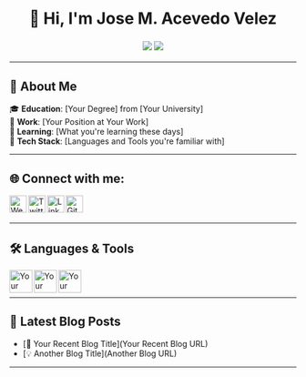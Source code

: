 <h1 align="center">👋 Hi, I'm Jose M. Acevedo Velez </h1>
<h3 align="center"><a href="mailto:5011@holbertonstudents.com"><img src="https://img.shields.io/badge/EMAIL-red?style=for-the-badge"></a> <a href='./Jose Acevedo Resume.pdf'><img src="https://img.shields.io/badge/RESUME-blue?style=for-the-badge"></a></h3>
</div>

---

## 🤝 About Me

🎓 **Education**: [Your Degree] from [Your University]  
🏢 **Work**: [Your Position at Your Work]  
🌱 **Learning**: [What you're learning these days]  
🤖 **Tech Stack**: [Languages and Tools you're familiar with]

---

## 🌐 Connect with me:

[<img align="left" alt="Website" width="30px" src="https://image.flaticon.com/icons/png/512/888/888449.png" />][website]
[<img align="left" alt="Twitter" width="30px" src="https://image.flaticon.com/icons/png/512/733/733579.png" />][twitter]
[<img align="left" alt="LinkedIn" width="30px" src="https://image.flaticon.com/icons/png/512/174/174857.png" />][linkedin]
[<img align="left" alt="GitHub" width="30px" src="https://image.flaticon.com/icons/png/512/25/25231.png" />][github]

<br />
<br />

---

## 🛠️ Languages & Tools

<img align="left" alt="Your First Language" width="40px" src="Your First Language Logo URL" />
<img align="left" alt="Your Second Language" width="40px" src="Your Second Language Logo URL" />
<img align="left" alt="Your Third Language" width="40px" src="Your Third Language Logo URL" />

<br />
<br />

---

## 📖 Latest Blog Posts

- [🌟 Your Recent Blog Title](Your Recent Blog URL)
- [💡 Another Blog Title](Another Blog URL)

---

[website]: https://yourwebsite.com
[twitter]: https://twitter.com/yourTwitterHandle
[linkedin]: https://linkedin.com/in/yourLinkedInUsername
[github]: https://github.com/yourGithubUsername
